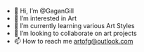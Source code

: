 - 👋 Hi, I’m @GaganGill
- 👀 I’m interested in Art
- 🌱 I’m currently learning various Art Styles
- 💞️ I’m looking to collaborate on art projects
- 📫 How to reach me artofg@outlook.com

<!---
wanderingsoulX/wanderingsoulX is a ✨ special ✨ repository because its `README.md` (this file) appears on your GitHub profile.
You can click the Preview link to take a look at your changes.
--->
